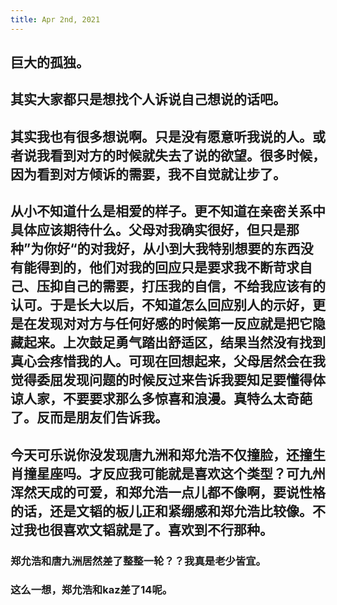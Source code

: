 ```yaml
---
title: Apr 2nd, 2021
---
```


## 巨大的孤独。
## 其实大家都只是想找个人诉说自己想说的话吧。
## 其实我也有很多想说啊。只是没有愿意听我说的人。或者说我看到对方的时候就失去了说的欲望。很多时候，因为看到对方倾诉的需要，我不自觉就让步了。
## 从小不知道什么是相爱的样子。更不知道在亲密关系中具体应该期待什么。父母对我确实很好，但只是那种”为你好“的对我好，从小到大我特别想要的东西没有能得到的，他们对我的回应只是要求我不断苛求自己、压抑自己的需要，打压我的自信，不给我应该有的认可。于是长大以后，不知道怎么回应别人的示好，更是在发现对对方与任何好感的时候第一反应就是把它隐藏起来。上次鼓足勇气踏出舒适区，结果当然没有找到真心会疼惜我的人。可现在回想起来，父母居然会在我觉得委屈发现问题的时候反过来告诉我要知足要懂得体谅人家，不要要求那么多惊喜和浪漫。真特么太奇葩了。反而是朋友们告诉我。
## 今天可乐说你没发现唐九洲和郑允浩不仅撞脸，还撞生肖撞星座吗。才反应我可能就是喜欢这个类型？可九州浑然天成的可爱，和郑允浩一点儿都不像啊，要说性格的话，还是文韬的板儿正和紧绷感和郑允浩比较像。不过我也很喜欢文韬就是了。喜欢到不行那种。
### 郑允浩和唐九洲居然差了整整一轮？？我真是老少皆宜。
### 这么一想，郑允浩和kaz差了14呢。
